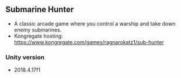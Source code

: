 ## Submarine Hunter
- A classic arcade game where you control a warship and take down enemy submarines.
- Kongregate hosting: https://www.kongregate.com/games/ragnarokatz1/sub-hunter

### Unity version
- 2018.4.17f1
